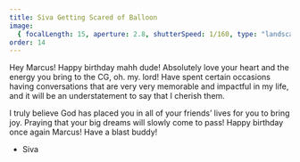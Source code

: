 ```yaml
---
title: Siva Getting Scared of Balloon
image:
  { focalLength: 15, aperture: 2.8, shutterSpeed: 1/160, type: "landscape" }
order: 14
---
```


Hey Marcus! Happy birthday mahh dude! Absolutely love your heart and the energy you bring to the CG, oh. my. lord! Have spent certain occasions having conversations that are very very memorable and impactful in my life, and it will be an understatement to say that I cherish them.

I truly believe God has placed you in all of your friends’ lives for you to bring joy. Praying that your big dreams will slowly come to pass! Happy birthday once again Marcus! Have a blast buddy!

- Siva
